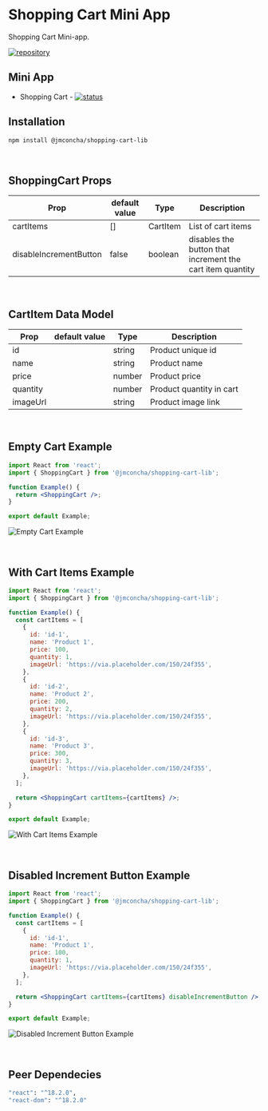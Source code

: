 # Shopping Cart Mini App

Shopping Cart Mini-app.

[![repository](https://img.shields.io/badge/repo-github-orange)](https://github.com/jmconcha/shopping-cart-lib)

## Mini App

- Shopping Cart - [![status](https://img.shields.io/badge/DONE-green)](#)

## Installation

```sh
npm install @jmconcha/shopping-cart-lib
```

&nbsp;

## ShoppingCart Props

| Prop                   | default value | Type     | Description                                               |
| ---------------------- | ------------- | -------- | --------------------------------------------------------- |
| cartItems              | []            | CartItem | List of cart items                                        |
| disableIncrementButton | false         | boolean  | disables the button that increment the cart item quantity |

&nbsp;

## CartItem Data Model

| Prop     | default value | Type   | Description              |
| -------- | ------------- | ------ | ------------------------ |
| id       |               | string | Product unique id        |
| name     |               | string | Product name             |
| price    |               | number | Product price            |
| quantity |               | number | Product quantity in cart |
| imageUrl |               | string | Product image link       |

&nbsp;

## Empty Cart Example

```jsx
import React from 'react';
import { ShoppingCart } from '@jmconcha/shopping-cart-lib';

function Example() {
  return <ShoppingCart />;
}

export default Example;
```

![Empty Cart Example](https://lh3.googleusercontent.com/fife/AAbDypAdRoCPomSiCzWcSUjl_-BG0ViX77XuopEAOsPd0WBnkqX9lSHtieSHhFB0iKFRECTH1O4eyGUuD_k1WLqgS3X1Gn26dzkJIzVPZkOqGGW78vXy3iouz0UPpS5klSExvXyF-TKh_9mn4xAqqpa7XDVudVyRvIcKpAPxiiaH_sopxLBBgjSLIiW0ANyEGbZrAZy2YZC5R5Fi8_pUrgdpvXJHDXpZSanvaxAYOn25GeWHxJIix3NAdpbrDxIe82mWqg14q8cp_WRroMbSwSeSrJYDxBlq4ab2nslkomWOLxVuY62i5ZAFVp8Uq_1mGGJ8wsC_k2oKFPIk2GyVXinLuwV7wBQqagrVpCQK47rvNy0SQfQCMRikAI2XYe2vw8p_Iv9-poSvTpOTXUtP4m7wRCJSn-lnOISBizSl8_a81JukK1oYnfwbpKwgI7mybYIrldnJ1xSl33aubjUigfcXBrzJF_Uolc0x-itEKuzAc9k9bDe5fU7QPQrBMSE7ibQ72gYzylX0IUR1qPQFyGXhPpoOyH-n3c-Bjx8j4gDBBYH274RxZ9FpDwiJfnvjX0z4QaY0b0zoxiKFbNTVi9y2e8r6oIwSOQzfnEx35mRfPAhCqX7cUVZlIl7UFhv3ar7_SevNmsqKnl1XVDVA8se_kUKBT7TSeCYAfYtFQVCkjLujzPrLrsGwJ3KO_4GM1FvqUFsE0CBl5ej066airQmkrmfanQcyRT5K6fjuc0XQAvoUWZnBKjhKnbnKOOSXHizxDjkCWMzA-MoLFkmd8mwmgq6a3P9erUfNfQaXTsG29hX0YbniilaT4MysIAdTZUiDVxOpOJeNOQmZnN8pSABcDrpm25se4xGuew_UnGGZ2367eCWG0VcbhwOZKbJ9xtXEDlrzuKiLRkM-y0aEx2EGS49tCehbrIXPPCPoKfrsxGO1j2BhCZSOff44Xsv9QmP8uQ_HD8BZrv9eEXRQLrSxygTHKdlIb9WLT0psMK4zwad23P4cJjFujx2JSIjBIQbIlwduLxSmbQ9401zHDHybixtIUu_I9VKYp5jPkQ4MlUrusJ38U7x1fzMnMoRKwaQ70ZYCxrvDwroKrP2x3qys4HIKq726hnQGJ_mrTUhfjHYf7cKMBDwxdnjQtKLdaM3oXqjnhuKk-zw6ORe3RtB_x_T6XxLDYC6ur8KqdvK-iv49DAj2RHv4_Z4iZG0TmPks64YoVCuWR0Pu8WkAa2QZiFoZg4RMbSfdjh4km6ZIzyjSn7sKcUy6eKPpqZaVdWgR-5YdcYZ-u6_ACXtCRLTQ0KFszqJDXO60Ei3_gJld1FRd8-g5KdnvYYbsnhULU_klXNAAn4jpW37ZJ562bH498Ft0peaKkxRL0vq8L4XWz04Dy_u2tfZLqsUMY31my50JXY2-iM63y_9U5iv3t0mCAWtEtoclJwd0XyGXJdpuS5Wrecm_AgSBeRWSmfOWmDlytCgaN0IIPEFfW1zFwA8tRN-pmvJIZPgsWij80VCMVk0eIc86hQvPxhjwyZ_uRJfwubch9B42R0yafVNqwXs2=w1920-h929 'Empty Cart Example')

&nbsp;

## With Cart Items Example

```jsx
import React from 'react';
import { ShoppingCart } from '@jmconcha/shopping-cart-lib';

function Example() {
  const cartItems = [
    {
      id: 'id-1',
      name: 'Product 1',
      price: 100,
      quantity: 1,
      imageUrl: 'https://via.placeholder.com/150/24f355',
    },
    {
      id: 'id-2',
      name: 'Product 2',
      price: 200,
      quantity: 2,
      imageUrl: 'https://via.placeholder.com/150/24f355',
    },
    {
      id: 'id-3',
      name: 'Product 3',
      price: 300,
      quantity: 3,
      imageUrl: 'https://via.placeholder.com/150/24f355',
    },
  ];

  return <ShoppingCart cartItems={cartItems} />;
}

export default Example;
```

![With Cart Items Example](https://lh3.googleusercontent.com/fife/AAbDypD1UbDt_iROY7JjOmZvUrbdWcW0Jbt2m2NgtfCZwN6jimywJxIVnbMrffQUhApfJYNeoMi3r6LOQfdrXQ1v_6aDVFw1XRFHZZ-zTQtIFusO6JMrXI9hpqqH2YeLIAMAwUVmRbIIlIMZLGFR6gs8agjsA1XeveBtdqXtmRer9GqSyyvb7ayMDzIP-vsZgcvw5eMA0HUZD_v5g4n840cXSNBe_QMSUPrc9slpXuxxsv-2xltPdZFS7HgnyayTHmcM1Xx8dre-FmQYNStIMpo5_YhJGVInhKOOYKwrYHUfkXkxfkCn2l4dwltvJduWGbax9d1X9hwhxjrJqFhw4mTMUItl1oSZ5PXnRhVw8ouks9PacFG9MKAnTBrGZ-fO6t_l5IyibnoGnggDmrLK11DgUccNrmVO3Gxi1chXD2aMY7f-ptHdHNGdbv80beINcC30MYrKKJQ_oJX5gpMzdBF8yxdPQpAFz073YI5whhKcecnyNyXCV8fIQQ5bOVQbKEIAgYfFDcMbIHbwMtl_hSj75ipjnn8mwzYLC3UPNQpaL2I-axFE0e2ZBS52KCI28nxU0VIv_y6cg-hLCqyb6JmZBERuD35EQeZebqzmzWAWLLkuz3NlQ8i1ZBOvINI6n6JlidOpmJj4VBxb3d52IyE9fCJRXRKKzGZ6dWVqK8lZRZIP2-tptjqaQcKF3l8xAJTchRSbHm9d-xyY_uM--quC6hyAiUvATV42ud4sdIYG-vkYRw54xlD3HHzoZrO0uLul9TEqwjAxHA5XTpwxoV-MOyXNO-i2XESH8FpLpdZ3PjLi1B4FOsMehBbQHXjnK4iVJD2dB460Jdi9Ug2V0vjqtEZHVQdbAU8GaoKIUWbK7dZ6VBc3cxmMw1j_-cNEucQc3obyhOS4ZqPukTpQoR6_SJHcopG318kGMDNenQeOm_Te4KCwHyx-z7ETZRyNKZ37GhW0khz6CCWLq0SGKD2QH0_Qkqx9pqzbhUMcSjPxuDh16rSy5Qv20D7hz8IVN1n0w07CWalPbN4ki1fMMRw1tORCubjAUPJ7bdgSXnKvH3TXsXjDEyQGzdtbl1yrzmASl-vTlCQfxcnIV05MVVltlvZ71i0xf3lGEMSzAeIWsOm8ukJq-zOg2JIknLzV46rSKLRNPo8jgUwQHnYvwrUzSnjfsvK24qKbRqbq4CNA9LRlLe1Q8pfq3rhFdbJmWLl9g0YDFgdrzQjkbDFt-nixP7XvJlsuc5P5MP6vU1GcRgCMThX0V_I3q9pDYlkXH0IMyIfNRQ7nrKQOuNS2Zv0l4ueLGX1hQvM4ma8yRvORCApp6JIe1sPXDAUO4tl9p4MTe2W8AEOa0_4zpkMY-clXLNJMVzq7ZOvx4cKPZpTPvmrIs8oSa4CSClRh61vPNy1QvIoxeMi8IG8FdfhBUainn29eMW-jK-Uy_dP1AHnqMPSQPb9GMJFeOCyatG_ELIFUZSMWXmwL3b-inpiPOBYtC4o3Dv7PBxSW1aWUFxkFhejT2HTwjleE6lKd_5tKqZEOioU_EOvZuN0UKKT8f3zC=w1227-h929 'With Cart Items Example')

&nbsp;

## Disabled Increment Button Example

```jsx
import React from 'react';
import { ShoppingCart } from '@jmconcha/shopping-cart-lib';

function Example() {
  const cartItems = [
    {
      id: 'id-1',
      name: 'Product 1',
      price: 100,
      quantity: 1,
      imageUrl: 'https://via.placeholder.com/150/24f355',
    },
  ];

  return <ShoppingCart cartItems={cartItems} disableIncrementButton />;
}

export default Example;
```

![Disabled Increment Button Example](https://lh3.googleusercontent.com/fife/AAbDypBenwkYD6LbnLPjaxh7_7F3sxY7pgmgmvohGnkZM4EjMayBZoaVvU7g4_V5F_2QQSUI2nPOAFLhsKLokczuwVNcgn-NA1P0h1ijrZnotfjnw6GmHaeKQAb04zuObJPpkA1oGuvQinYDFDd9Ox58NqOURRAWkpxOnN4O3UU8xmKH4k7eL3GgLLs8-mlgj3rFa32el0TcQitIIzBFMfXu4XcH28JPLExPTdMennfqdLYnFT7064FtxksCKu3y4y4z7lkFV3LY8nFa4xeLqpyuICRKVJdwEuhzEvPkLEfgxiCDONuklXJACP5RrfgyQcx_XNPOkoeZjz2CqS4XmEtZmHCLhT7BbLHTArd3Esp4p2bUjEhGAjrW1e9uLjNNr_c4xFmIMXP_BVQFNT-9PQEo0COd2rGwEV9TWvq7ldKkMBFhI-FlWJUQvj_Wq0fr9TQm-E4bxRfZONU9LTPKnuznHFINkYS93FFJ4IpGvqDaPla60LwRzusso5NowtMKipLWCEX5ACmpRmmGl3D955wBPa5JBSROhhPCEnNsAsBNOxOO0hiNTmiLSTfZ9CdSJXO22iyxlF8QuePRDkuJQ0mH9MoscvzVOmF1wAlQqcgy8mw2pC2q9C4AnaBUAYdcdza1TAtWp5dLdgAZeFBlZG2hgY7WYc7wg0l2tgaoAXHhYYDwpSDmCbTSaGKJZZKFUjlPOo4fqcdADFoHIQWSF1Fqgwf-ocDGxI_IqI6qBDrkRr1BQprrwHEJgEDFruOM6NI_qZy9qQwd1oe1gIQLTiEgalOETUVmDK-vmxQ9Ri4sww4BxSS-PfN12oJRZBpjMNRnWYWMI0Mc6NlAWuwNvp5mcLl9aMJtY3tSUNMtwFMALOfXCT2pilCTD_SYIZxgz8VE_g8cHuJYGsfmLIzLJ4HXzJhzCRL-Kld6gABZuhV10T3HkznXKxte6hVde4jiV8MOChB36gKuXV8oSTcTXGqt4jksXRUeiqA5IbzKZMkSoAOe9t02E1HRv34z-L26hTJ7fimB3dSykQkoDNun9vTC6u2yI9JW3DMawnTte5nBDCOjaCu37Fb-B4IsD_MvU_z7ExuxBweB78DWrGjVIBHg5wkhO3-xvKIfL8kGEC4MCwuzYyJTy6MoGZO2EvFcblC-p0QpdB_BgkYob8CzyMUafTJhUOKCeUQoOUgsWyfa60xYdJ02LdOaNWl34QJa_VNQuyxNE1flDiyh4zGkyBtaU56ujD0I4xXNnxuhsuxaPPMKFXsvg2AQmzGNHClfSS-WarcCB664j5oZEVEnzwpEHm5-Olj1TKBQ-1fLmW6Eehj14RJBbtvdQWzwfRBAGJHb06ERBO3zTEGMW19CTEjwxLCPow3_eDvfYc7zQPBsPelESkCCtMnLY2sd3eeNKbn01EUzjG92SyXrrK8_eGSxm9kpfH2jnqP-J6mwIeaNQw63MGBm2bR7UO7fjypuOzNXLaU2E_vL2vT01zUQR6wetpRqS2slMmN5S-NaMcCx8Ud_VrHfVUkO2NMFEuaur9kmeEF-MfntWVCEv27hBewY=w1227-h929 'Disabled Increment Button Example')

&nbsp;

## Peer Dependecies

```sh
"react": "^18.2.0",
"react-dom": "^18.2.0"
```
